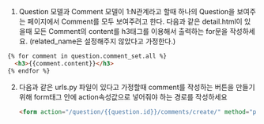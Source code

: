 1. Question 모델과 Comment 모델이 1:N관계라고 할때 하나의 Question을 보여주는 페이지에서 Comment를 모두 보여주려고 한다. 다음과 같은 detail.html이 있을때 모든 Comment의 content를 h3태그를 이용해서 출력하는 for문을 작성하세요. (related_name은 설정해주지 않았다고 가정한다.)

  ```html
  {% for comment in question.comment_set.all %}
  	<h3>{{comment.content}}</h3>
  {% endfor %}
  ```

  

2. 다음과 같은 urls.py 파일이 있다고 가정할때 comment를 작성하는 버튼을 만들기 위해 form태그 안에 action속성값으로 넣어줘야 하는 경로를 작성하세요

   ```html
   <form action="/question/{{question.id}}/comments/create/" method="post">
   ```

   

